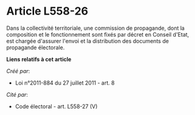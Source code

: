 # Article L558-26

Dans la collectivité territoriale, une commission de propagande, dont la composition et le fonctionnement sont fixés par
décret en Conseil d'Etat, est chargée d'assurer l'envoi et la distribution des documents de propagande électorale.

**Liens relatifs à cet article**

_Créé par_:

  - Loi n°2011-884 du 27 juillet 2011 - art. 8

_Cité par_:

  - Code électoral - art. L558-27 (V)
